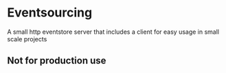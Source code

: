 # Eventsourcing

A small http eventstore server that includes a client for easy usage in small scale projects

## Not for production use 

